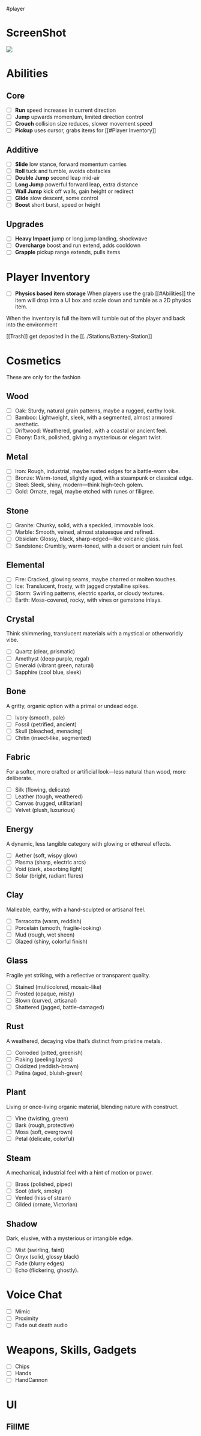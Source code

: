 #player

# ScreenShot
![](Images/player.png)
# Abilities
## Core
- [ ]  **Run**
 speed increases in current direction
- [ ]  **Jump**
 upwards momentum, limited direction control
 - [ ] **Crouch**
 collision size reduces, slower movement speed
- [ ]  **Pickup**
 uses cursor, grabs items for [[#Player Inventory]]
## Additive
- [ ]  **Slide**
 low stance, forward momentum carries
 - [ ] **Roll**
 tuck and tumble, avoids obstacles
- [ ]  **Double Jump**
 second leap mid-air
 - [ ] **Long Jump**
 powerful forward leap, extra distance
 - [ ] **Wall Jump**
 kick off walls, gain height or redirect
 - [ ] **Glide**
 slow descent, some control
- [ ] **Boost**
 short burst, speed or height
## Upgrades
 - [ ] **Heavy Impact**
 jump or long jump landing, shockwave
 - [ ] **Overcharge**
 boost and run extend, adds cooldown
 - [ ] **Grapple**
 pickup range extends, pulls items

# Player Inventory

- [ ] **Physics based item storage**
When players use the grab [[#Abilities]] the item will drop into a UI box and scale down and tumble as a 2D physics item.

When the inventory is full the item will tumble out of the player and back into the environment

[[Trash]] get deposited in the [[../Stations/Battery-Station]]

# Cosmetics
These are only for the fashion
## Wood
- [ ] Oak: Sturdy, natural grain patterns, maybe a rugged, earthy look.
- [ ] Bamboo: Lightweight, sleek, with a segmented, almost armored aesthetic.
- [ ] Driftwood: Weathered, gnarled, with a coastal or ancient feel.
- [ ] Ebony: Dark, polished, giving a mysterious or elegant twist.
## Metal
- [ ] Iron: Rough, industrial, maybe rusted edges for a battle-worn vibe.
- [ ] Bronze: Warm-toned, slightly aged, with a steampunk or classical edge.
- [ ] Steel: Sleek, shiny, modern—think high-tech golem.
- [ ] Gold: Ornate, regal, maybe etched with runes or filigree.
## Stone
- [ ] Granite: Chunky, solid, with a speckled, immovable look.
- [ ] Marble: Smooth, veined, almost statuesque and refined.
- [ ] Obsidian: Glossy, black, sharp-edged—like volcanic glass.
- [ ] Sandstone: Crumbly, warm-toned, with a desert or ancient ruin feel.
## Elemental
- [ ] Fire: Cracked, glowing seams, maybe charred or molten touches.
- [ ] Ice: Translucent, frosty, with jagged crystalline spikes. 
- [ ] Storm: Swirling patterns, electric sparks, or cloudy textures.
- [ ] Earth: Moss-covered, rocky, with vines or gemstone inlays.
## Crystal
Think shimmering, translucent materials with a mystical or otherworldly vibe.
- [ ] Quartz (clear, prismatic)
- [ ] Amethyst (deep purple, regal)
- [ ] Emerald (vibrant green, natural)
- [ ] Sapphire (cool blue, sleek)
## Bone
A gritty, organic option with a primal or undead edge.
- [ ] Ivory (smooth, pale)
- [ ] Fossil (petrified, ancient)
- [ ] Skull (bleached, menacing)
- [ ] Chitin (insect-like, segmented)
## Fabric
For a softer, more crafted or artificial look—less natural than wood, more deliberate.
- [ ] Silk (flowing, delicate)
- [ ] Leather (tough, weathered)
- [ ] Canvas (rugged, utilitarian)
- [ ] Velvet (plush, luxurious)
## Energy
A dynamic, less tangible category with glowing or ethereal effects.
- [ ] Aether (soft, wispy glow)
- [ ] Plasma (sharp, electric arcs)
- [ ] Void (dark, absorbing light)
- [ ] Solar (bright, radiant flares)
## Clay
Malleable, earthy, with a hand-sculpted or artisanal feel.
- [ ] Terracotta (warm, reddish)
- [ ] Porcelain (smooth, fragile-looking)
- [ ] Mud (rough, wet sheen)
- [ ] Glazed (shiny, colorful finish)
## Glass
Fragile yet striking, with a reflective or transparent quality.
- [ ] Stained (multicolored, mosaic-like)
- [ ] Frosted (opaque, misty)
- [ ] Blown (curved, artisanal)
- [ ] Shattered (jagged, battle-damaged)
## Rust
A weathered, decaying vibe that’s distinct from pristine metals.
- [ ] Corroded (pitted, greenish)
- [ ] Flaking (peeling layers)
- [ ] Oxidized (reddish-brown)
- [ ] Patina (aged, bluish-green)
## Plant
Living or once-living organic material, blending nature with construct.
- [ ] Vine (twisting, green)
- [ ] Bark (rough, protective)
- [ ] Moss (soft, overgrown)
- [ ] Petal (delicate, colorful)
## Steam
A mechanical, industrial feel with a hint of motion or power.
- [ ] Brass (polished, piped)
- [ ] Soot (dark, smoky)
- [ ] Vented (hiss of steam)
- [ ] Gilded (ornate, Victorian)
## Shadow
Dark, elusive, with a mysterious or intangible edge.
- [ ] Mist (swirling, faint)
- [ ] Onyx (solid, glossy black)
- [ ] Fade (blurry edges)
- [ ] Echo (flickering, ghostly).
# Voice Chat
- [ ] Mimic
- [ ] Proximity
- [ ] Fade out death audio
# Weapons, Skills, Gadgets
- [ ] Chips
- [ ] Hands
- [ ] HandCannon
# UI
## FillME